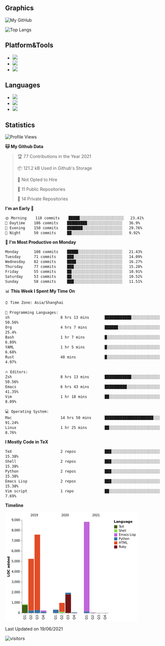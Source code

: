 ## Graphics

![My GitHub](https://github-readme-stats.vercel.app/api?username=SteamedFish&count_private=true&show_icons=true&theme=buefy&include_all_commits=false)

![Top Langs](https://github-readme-stats.vercel.app/api/top-langs/?username=SteamedFish&theme=buefy&hide=ruby&count_private=true&show_icons=true&layout=compact)

## Platform&Tools

* [![](https://img.shields.io/badge/ArchLinux--purple?style=flat-square&logo=ArchLinux)](https://www.archlinux.org/)
* [![](https://img.shields.io/badge/Gentoo-testing-purple?style=flat-square&logo=Gentoo)](https://www.gentoo.org/)
* [![](https://img.shields.io/badge/Doom%20Emacs-28-blue?style=flat-square&logo=Gnu%20emacs&logoColor=white)](https://www.gnu.org/software/emacs/)

## Languages

* [![](https://img.shields.io/badge/-Python-3776AB?style=flat-square&logo=python&logoColor=white)](https://www.python.org/)
* [![](https://img.shields.io/badge/-Bash-00ADD8?style=flat-square&logo=Gnu-bash&logoColor=white)](https://www.gnu.org/software/bash/)
* [![](https://img.shields.io/badge/-Go-00ADD8?style=flat-square&logo=go&logoColor=white)](https://golang.org/)

## Statistics

<!--START_SECTION:waka-->
![Profile Views](http://img.shields.io/badge/Profile%20Views-37-blue)

**🐱 My Github Data** 

> 🏆 77 Contributions in the Year 2021
 > 
> 📦 121.2 kB Used in Github's Storage 
 > 
> 🚫 Not Opted to Hire
 > 
> 📜 11 Public Repositories 
 > 
> 🔑 14 Private Repositories  
 > 
**I'm an Early 🐤** 

```text
🌞 Morning    118 commits    █████░░░░░░░░░░░░░░░░░░░░   23.41% 
🌆 Daytime    186 commits    █████████░░░░░░░░░░░░░░░░   36.9% 
🌃 Evening    150 commits    ███████░░░░░░░░░░░░░░░░░░   29.76% 
🌙 Night      50 commits     ██░░░░░░░░░░░░░░░░░░░░░░░   9.92%

```
📅 **I'm Most Productive on Monday** 

```text
Monday       108 commits    █████░░░░░░░░░░░░░░░░░░░░   21.43% 
Tuesday      71 commits     ███░░░░░░░░░░░░░░░░░░░░░░   14.09% 
Wednesday    82 commits     ████░░░░░░░░░░░░░░░░░░░░░   16.27% 
Thursday     77 commits     ███░░░░░░░░░░░░░░░░░░░░░░   15.28% 
Friday       55 commits     ██░░░░░░░░░░░░░░░░░░░░░░░   10.91% 
Saturday     53 commits     ██░░░░░░░░░░░░░░░░░░░░░░░   10.52% 
Sunday       58 commits     ███░░░░░░░░░░░░░░░░░░░░░░   11.51%

```


📊 **This Week I Spent My Time On** 

```text
⌚︎ Time Zone: Asia/Shanghai

💬 Programming Languages: 
sh                       8 hrs 13 mins       ████████████░░░░░░░░░░░░░   50.56% 
Org                      4 hrs 7 mins        ██████░░░░░░░░░░░░░░░░░░░   25.4% 
Bash                     1 hr 7 mins         █░░░░░░░░░░░░░░░░░░░░░░░░   6.89% 
YAML                     1 hr 5 mins         █░░░░░░░░░░░░░░░░░░░░░░░░   6.68% 
Rust                     48 mins             █░░░░░░░░░░░░░░░░░░░░░░░░   4.97%

🔥 Editors: 
Zsh                      8 hrs 13 mins       ████████████░░░░░░░░░░░░░   50.56% 
Emacs                    6 hrs 43 mins       ██████████░░░░░░░░░░░░░░░   41.35% 
Vim                      1 hr 18 mins        ██░░░░░░░░░░░░░░░░░░░░░░░   8.09%

💻 Operating System: 
Mac                      14 hrs 50 mins      ██████████████████████░░░   91.24% 
Linux                    1 hr 25 mins        ██░░░░░░░░░░░░░░░░░░░░░░░   8.76%

```

**I Mostly Code in TeX** 

```text
TeX                      2 repos             ███░░░░░░░░░░░░░░░░░░░░░░   15.38% 
Shell                    2 repos             ███░░░░░░░░░░░░░░░░░░░░░░   15.38% 
Python                   2 repos             ███░░░░░░░░░░░░░░░░░░░░░░   15.38% 
Emacs Lisp               2 repos             ███░░░░░░░░░░░░░░░░░░░░░░   15.38% 
Vim script               1 repo              ██░░░░░░░░░░░░░░░░░░░░░░░   7.69%

```


**Timeline**

![Chart not found](https://raw.githubusercontent.com/SteamedFish/SteamedFish/master/charts/bar_graph.png) 


 Last Updated on 19/06/2021
<!--END_SECTION:waka-->

![visitors](https://visitor-badge.laobi.icu/badge?page_id=SteamedFish.SteamedFish)
